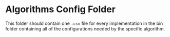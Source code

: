# Algorithms Config Folder
This folder should contain one `.csv` file for every implementation in the bin folder containing all of the configurations needed by the specific algorithm.
